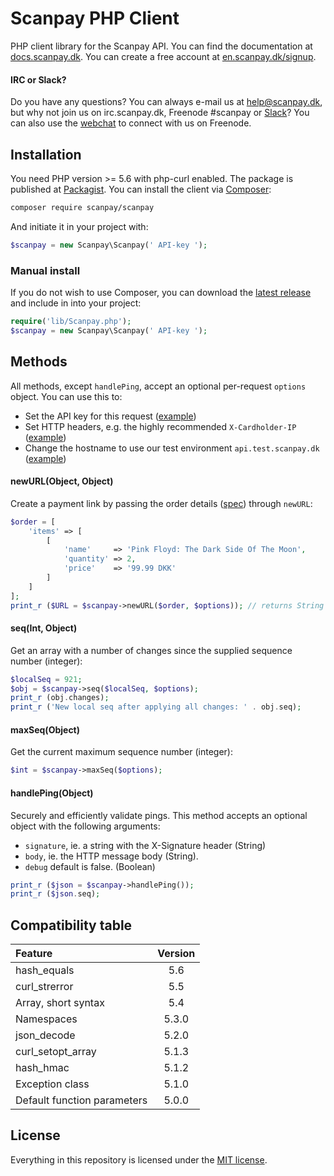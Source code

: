 # Scanpay PHP Client

PHP client library for the Scanpay API. You can find the documentation at [docs.scanpay.dk](https://docs.scanpay.dk/). You can create a free account at [en.scanpay.dk/signup](https://en.scanpay.dk/signup).

#### IRC or Slack?

Do you have any questions? You can always e-mail us at [help@scanpay.dk](mailto:help@scanpay.dk), but why not join us on irc.scanpay.dk, Freenode #scanpay or [Slack](https://scanpay.dk/slack)? You can also use the [webchat](https://webchat.freenode.net?randomnick=1&channels=scanpay&prompt=1) to connect with us on Freenode.

## Installation

You need PHP version >= 5.6 with php-curl enabled. The package is published at [Packagist](https://packagist.org/packages/scanpay/scanpay). You can install the client via [Composer](http://getcomposer.org/):

```bash
composer require scanpay/scanpay
```
And initiate it in your project with:

```php
$scanpay = new Scanpay\Scanpay(' API-key ');
```

### Manual install

If you do not wish to use Composer, you can download the [latest release](https://github.com/scanpaydk/php-scanpay/releases) and include in into your project:

```php
require('lib/Scanpay.php');
$scanpay = new Scanpay\Scanpay(' API-key ');
```

## Methods

All methods, except `handlePing`, accept an optional per-request `options` object. You can use this to:

* Set the API key for this request ([example](tests/newURL.php#L12))
* Set HTTP headers, e.g. the highly recommended `X-Cardholder-IP` ([example](tests/newURL.php#L15))
* Change the hostname to use our test environment `api.test.scanpay.dk` ([example](tests/newURL.php#L13))

#### newURL(Object, Object)

Create a payment link by passing the order details ([spec](https://docs.scanpay.dk/payment-link#request-fields)) through `newURL`:

```php
$order = [
    'items' => [
        [
            'name'     => 'Pink Floyd: The Dark Side Of The Moon',
            'quantity' => 2,
            'price'    => '99.99 DKK'
        ]
    ]
];
print_r ($URL = $scanpay->newURL($order, $options)); // returns String
```

#### seq(Int, Object)

Get an array with a number of changes since the supplied sequence number (integer):

```php
$localSeq = 921;
$obj = $scanpay->seq($localSeq, $options);
print_r (obj.changes);
print_r ('New local seq after applying all changes: ' . obj.seq);
```

#### maxSeq(Object)

Get the current maximum sequence number (integer):

```php
$int = $scanpay->maxSeq($options);
```

#### handlePing(Object)

Securely and efficiently validate pings. This method accepts an optional object with the following arguments:

* `signature`, ie. a string with the X-Signature header (String)
* `body`, ie. the HTTP message body (String).
* `debug` default is false. (Boolean)

```php
print_r ($json = $scanpay->handlePing());
print_r ($json.seq);
```

## Compatibility table

| Feature                                   | Version |
| :---------------------------------------- | :-----: |
| hash_equals                               | 5.6     |
| curl_strerror                             | 5.5     |
| Array, short syntax                       | 5.4     |
| Namespaces                                | 5.3.0   |
| json_decode                               | 5.2.0   |
| curl_setopt_array                         | 5.1.3   |
| hash_hmac                                 | 5.1.2   |
| Exception class                           | 5.1.0   |
| Default function parameters               | 5.0.0   |

## License

Everything in this repository is licensed under the [MIT license](LICENSE).
